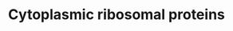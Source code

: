 ---
annotations:
- id: PW:0001066
  parent: regulatory pathway
  type: Pathway Ontology
  value: ribosome biogenesis pathway
authors:
- Kdahlquist
- MaintBot
- Christine Chichester
- Khanspers
- Mkutmon
- Eweitz
citedin:
- link: PMC9792465
  title: Single-cell transcriptomics of the goldfish retina reveals genetic divergence
    in the asymmetrically evolved subgenomes after allotetraploidization (2022)
description: A ribosomal protein is any of the proteins that, in conjunction with
  rRNA, make up the ribosomal subunits involved in the cellular process of translation.
  Ribosomal proteins are among the most highly conserved proteins across all life
  forms.
last-edited: 2021-05-14
organisms:
- Danio rerio
redirect_from:
- /index.php/Pathway:WP324
- /instance/WP324
revision: null
schema-jsonld:
- '@context': https://schema.org/
  '@id': https://wikipathways.github.io/pathways/WP324.html
  '@type': Dataset
  creator:
    '@type': Organization
    name: WikiPathways
  description: A ribosomal protein is any of the proteins that, in conjunction with
    rRNA, make up the ribosomal subunits involved in the cellular process of translation.
    Ribosomal proteins are among the most highly conserved proteins across all life
    forms.
  keywords:
  - rpl10
  - rpl10a
  - rpl11
  - rpl12
  - rpl13
  - rpl13a
  - rpl14
  - rpl15
  - rpl17
  - rpl18
  - rpl18a
  - rpl19
  - rpl21
  - rpl22
  - rpl23
  - rpl23a
  - rpl24
  - rpl26
  - rpl27
  - rpl27a
  - rpl28l
  - rpl29
  - rpl3
  - rpl30
  - rpl31
  - rpl32
  - rpl34
  - rpl35
  - rpl35a
  - rpl36
  - rpl36a
  - rpl37
  - rpl37a
  - rpl38
  - rpl39
  - rpl4
  - rpl40
  - rpl41
  - rpl5a
  - rpl5b
  - rpl6
  - rpl7
  - rpl7a
  - rpl8
  - rpl9
  - rplp0
  - rplp1
  - rplp2
  - rps10
  - rps11
  - rps12
  - rps13
  - rps14
  - rps15
  - rps15a
  - rps16
  - rps17
  - rps18
  - rps19
  - rps2
  - rps20
  - rps21
  - rps23
  - rps24
  - rps25
  - rps26
  - rps27
  - rps27a
  - rps28
  - rps29
  - rps3
  - rps30
  - rps3a
  - rps4x
  - rps5
  - rps6
  - rps7
  - rps8
  - rps8b
  - rps9
  - rpsa
  license: CC0
  name: Cytoplasmic ribosomal proteins
seo: CreativeWork
title: Cytoplasmic ribosomal proteins
wpid: WP324
---